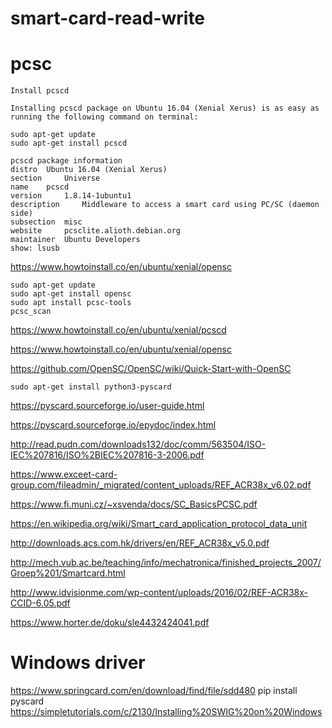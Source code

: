 # smart-card-read-write

# pcsc
```
Install pcscd

Installing pcscd package on Ubuntu 16.04 (Xenial Xerus) is as easy as running the following command on terminal:

sudo apt-get update
sudo apt-get install pcscd

pcscd package information
distro 	Ubuntu 16.04 (Xenial Xerus)
section 	Universe
name 	pcscd
version 	1.8.14-1ubuntu1
description 	Middleware to access a smart card using PC/SC (daemon side)
subsection 	misc
website 	pcsclite.alioth.debian.org
maintainer 	Ubuntu Developers
show: lsusb
```
https://www.howtoinstall.co/en/ubuntu/xenial/opensc
```
sudo apt-get update
sudo apt-get install opensc
sudo apt install pcsc-tools
pcsc_scan
```
https://www.howtoinstall.co/en/ubuntu/xenial/pcscd

https://www.howtoinstall.co/en/ubuntu/xenial/opensc

https://github.com/OpenSC/OpenSC/wiki/Quick-Start-with-OpenSC

```
sudo apt-get install python3-pyscard
```
https://pyscard.sourceforge.io/user-guide.html

https://pyscard.sourceforge.io/epydoc/index.html

http://read.pudn.com/downloads132/doc/comm/563504/ISO-IEC%207816/ISO%2BIEC%207816-3-2006.pdf

https://www.exceet-card-group.com/fileadmin/_migrated/content_uploads/REF_ACR38x_v6.02.pdf

https://www.fi.muni.cz/~xsvenda/docs/SC_BasicsPCSC.pdf

https://en.wikipedia.org/wiki/Smart_card_application_protocol_data_unit

http://downloads.acs.com.hk/drivers/en/REF_ACR38x_v5.0.pdf

http://mech.vub.ac.be/teaching/info/mechatronica/finished_projects_2007/Groep%201/Smartcard.html

http://www.idvisionme.com/wp-content/uploads/2016/02/REF-ACR38x-CCID-6.05.pdf

https://www.horter.de/doku/sle4432424041.pdf

# Windows driver
https://www.springcard.com/en/download/find/file/sdd480
pip install pyscard
https://simpletutorials.com/c/2130/Installing%20SWIG%20on%20Windows
